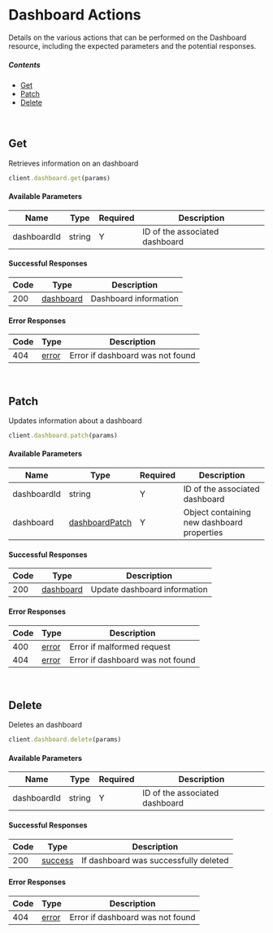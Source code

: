 # Dashboard Actions

Details on the various actions that can be performed on the
Dashboard resource, including the expected
parameters and the potential responses.

##### Contents

*   [Get](#get)
*   [Patch](#patch)
*   [Delete](#delete)

<br/>

## Get

Retrieves information on an dashboard

```ruby
client.dashboard.get(params)
```

#### Available Parameters

| Name | Type | Required | Description |
| ---- | ---- | -------- | ----------- |
| dashboardId | string | Y | ID of the associated dashboard |

#### Successful Responses

| Code | Type | Description |
| ---- | ---- | ----------- |
| 200 | [dashboard](_schemas.md#dashboard) | Dashboard information |

#### Error Responses

| Code | Type | Description |
| ---- | ---- | ----------- |
| 404 | [error](_schemas.md#error) | Error if dashboard was not found |

<br/>

## Patch

Updates information about a dashboard

```ruby
client.dashboard.patch(params)
```

#### Available Parameters

| Name | Type | Required | Description |
| ---- | ---- | -------- | ----------- |
| dashboardId | string | Y | ID of the associated dashboard |
| dashboard | [dashboardPatch](_schemas.md#dashboardpatch) | Y | Object containing new dashboard properties |

#### Successful Responses

| Code | Type | Description |
| ---- | ---- | ----------- |
| 200 | [dashboard](_schemas.md#dashboard) | Update dashboard information |

#### Error Responses

| Code | Type | Description |
| ---- | ---- | ----------- |
| 400 | [error](_schemas.md#error) | Error if malformed request |
| 404 | [error](_schemas.md#error) | Error if dashboard was not found |

<br/>

## Delete

Deletes an dashboard

```ruby
client.dashboard.delete(params)
```

#### Available Parameters

| Name | Type | Required | Description |
| ---- | ---- | -------- | ----------- |
| dashboardId | string | Y | ID of the associated dashboard |

#### Successful Responses

| Code | Type | Description |
| ---- | ---- | ----------- |
| 200 | [success](_schemas.md#success) | If dashboard was successfully deleted |

#### Error Responses

| Code | Type | Description |
| ---- | ---- | ----------- |
| 404 | [error](_schemas.md#error) | Error if dashboard was not found |
